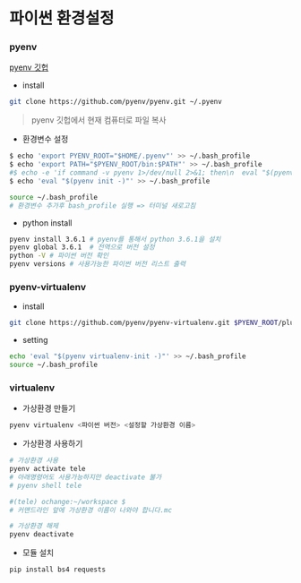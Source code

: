 # 파이썬 환경설정

### pyenv

[pyenv 깃헙](https://github.com/pyenv/pyenv)

- install

```bash
git clone https://github.com/pyenv/pyenv.git ~/.pyenv
```

> pyenv 깃헙에서 현재 컴퓨터로 파일 복사

- 환경변수 설정

```bash
$ echo 'export PYENV_ROOT="$HOME/.pyenv"' >> ~/.bash_profile
$ echo 'export PATH="$PYENV_ROOT/bin:$PATH"' >> ~/.bash_profile
#$ echo -e 'if command -v pyenv 1>/dev/null 2>&1; then\n  eval "$(pyenv init -)"\nfi' >> ~/.bash_profile
$ echo 'eval "$(pyenv init -)"' >> ~/.bash_profile

source ~/.bash_profile
# 환경변수 추가후 bash_profile 실행 => 터미널 새로고침
```

- python install

```bash
pyenv install 3.6.1 # pyenv를 통해서 python 3.6.1을 설치
pyenv global 3.6.1  # 전역으로 버전 설정
python -V # 파이썬 버전 확인
pyenv versions # 사용가능한 파이썬 버전 리스트 출력
```

### **pyenv-virtualenv**

- install

```bash
git clone https://github.com/pyenv/pyenv-virtualenv.git $PYENV_ROOT/plugins/pyenv-virtualenv
```

- setting

```bash
echo 'eval "$(pyenv virtualenv-init -)"' >> ~/.bash_profile
source ~/.bash_profile
```

### virtualenv

- 가상환경 만들기

```bash
pyenv virtualenv <파이썬 버전> <설정할 가상환경 이름>
```

- 가상환경 사용하기

```bash
# 가상환경 사용
pyenv activate tele
# 아래명령어도 사용가능하지만 deactivate 불가
# pyenv shell tele 

#(tele) ochange:~/workspace $ 
# 커맨드라인 앞에 가상환경 이름이 나와야 합니다.mc

# 가상환경 해제
pyenv deactivate
```

- 모듈 설치

```bash
pip install bs4 requests
```

